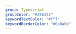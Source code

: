 ```yaml
---
group: Typescript
groupColor: "#356192"
keywordTextColor: "#fff"
keywordBorderColor: "#0a0a0e"
---
```

